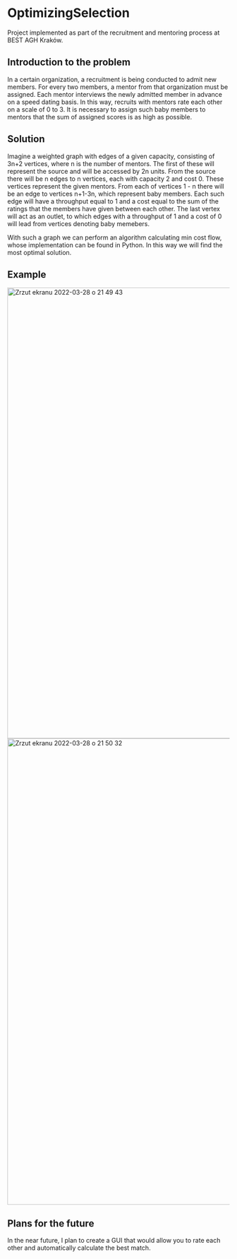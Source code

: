 # OptimizingSelection

Project implemented as part of the recruitment and mentoring process at BEST AGH Kraków.

## Introduction to the problem 

In a certain organization, a recruitment is being conducted to admit new members. For every two members, a mentor from that organization must be assigned. Each mentor interviews the newly admitted member in advance on a speed dating basis. In this way, recruits with mentors rate each other on a scale of 0 to 3. It is necessary to assign such baby members to mentors that the sum of assigned scores is as high as possible. 

## Solution 

Imagine a weighted graph with edges of a given capacity, consisting of 3n+2 vertices, where n is the number of mentors. The first of these will represent the source and will be accessed by 2n units. From the source there will be n edges to n vertices, each with capacity 2 and cost 0. These vertices represent the given mentors. From each of vertices 1 - n there will be an edge to vertices n+1-3n, which represent baby members. Each such edge will have a throughput equal to 1 and a cost equal to the sum of the ratings that the members have given between each other. The last vertex will act as an outlet, to which edges with a throughput of 1 and a cost of 0 will lead from vertices denoting baby memebers.  

With such a graph we can perform an algorithm calculating min cost flow, whose implementation can be found in Python. In this way we will find the most optimal solution. 

## Example 

<img width="1021" alt="Zrzut ekranu 2022-03-28 o 21 49 43" src="https://user-images.githubusercontent.com/56363711/160475631-4af5d8e8-7170-4dd9-90d0-3ee81abfffa0.png">

<img width="1056" alt="Zrzut ekranu 2022-03-28 o 21 50 32" src="https://user-images.githubusercontent.com/56363711/160475770-a0a60a20-bd68-4e02-8cdd-31f65b874de3.png">

## Plans for the future 

In the near future, I plan to create a GUI that would allow you to rate each other and automatically calculate the best match.



